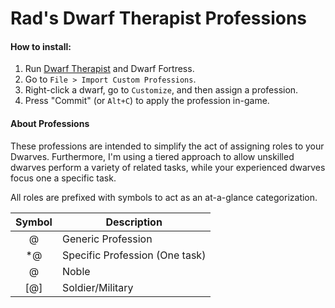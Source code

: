 # Rad's Dwarf Therapist Professions

#### How to install:
1. Run [Dwarf Therapist](http://www.bay12forums.com/smf/index.php?topic=122968.0) and Dwarf Fortress.
2. Go to `File > Import Custom Professions`.
3. Right-click a dwarf, go to `Customize`, and then assign a profession.
4. Press "Commit" (or `Alt+C`) to apply the profession in-game. 

#### About Professions

These professions are intended to simplify the act of assigning roles to your Dwarves. Furthermore, I'm using a tiered approach to allow unskilled dwarves perform a variety of related tasks, while your experienced dwarves focus one a specific task.

All roles are prefixed with symbols to act as an at-a-glance categorization.

| Symbol | Description |
|:-:|---|
| @ | Generic Profession |
| *@ | Specific Profession (One task) |
| $@$ | Noble |
| [@] | Soldier/Military |